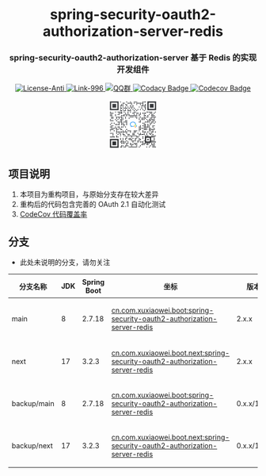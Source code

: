 <div align="center" style="text-align: center;">
    <h1>spring-security-oauth2-authorization-server-redis</h1>
    <h3>spring-security-oauth2-authorization-server 基于 Redis 的实现开发组件</h3>
    <a target="_blank" href="https://github.com/996icu/996.ICU/blob/master/LICENSE">
        <img alt="License-Anti" src="https://img.shields.io/badge/License-Anti 996-blue.svg">
    </a>
    <a target="_blank" href="https://996.icu/#/zh_CN">
        <img alt="Link-996" src="https://img.shields.io/badge/Link-996.icu-red.svg">
    </a>
    <a target="_blank" href="https://qm.qq.com/cgi-bin/qm/qr?k=ZieC6s1WB4njfVbrDHYgoNS8YpT26VtF&jump_from=webapi">
        <img alt="QQ群" src="https://img.shields.io/badge/QQ群-696503132-blue.svg"/>
    </a>
    <a target="_blank" href="https://app.codacy.com/gh/xuxiaowei-com-cn/spring-security-oauth2-authorization-server-redis/dashboard?utm_source=gh&utm_medium=referral&utm_content=&utm_campaign=Badge_grade">
        <img alt="Codacy Badge" src="https://app.codacy.com/project/badge/Grade/701d1c578276435f86a6cc0be97f91cb"/>
    </a>
    <a target="_blank" href="https://codecov.io/gh/xuxiaowei-com-cn/spring-security-oauth2-authorization-server-redis" > 
        <img alt="Codecov Badge" src="https://codecov.io/gh/xuxiaowei-com-cn/spring-security-oauth2-authorization-server-redis/graph/badge.svg?token=LNL2140A4F"/> 
    </a>
</div>

<p></p>

<div align="center" style="text-align: center;">
    <a target="_blank" href="https://work.weixin.qq.com/gm/75cfc47d6a341047e4b6aca7389bdfa8">
        <img alt="企业微信群" src="static/wechat-work.jpg" height="100"/>
    </a>
</div>

<p></p>

## 项目说明

1. 本项目为重构项目，与原始分支存在较大差异
2. 重构后的代码包含完善的 OAuth 2.1 自动化测试
3. [CodeCov 代码覆盖率](https://app.codecov.io/gh/xuxiaowei-com-cn/spring-security-oauth2-authorization-server-redis/)

## 分支

- 此处未说明的分支，请勿关注

| 分支名称        | JDK | Spring Boot | 坐标                                                                                                                                                                                                                     | 版本          | 说明   |
|-------------|-----|-------------|------------------------------------------------------------------------------------------------------------------------------------------------------------------------------------------------------------------------|-------------|------|
| main        | 8   | 2.7.18      | [cn.com.xuxiaowei.boot:spring-security-oauth2-authorization-server-redis](https://s01.oss.sonatype.org/content/repositories/public/cn/com/xuxiaowei/boot/spring-security-oauth2-authorization-server-redis/)           | 2.x.x       | 正在维护 |
| next        | 17  | 3.2.3       | [cn.com.xuxiaowei.boot.next:spring-security-oauth2-authorization-server-redis](https://s01.oss.sonatype.org/content/repositories/public/cn/com/xuxiaowei/boot/next/spring-security-oauth2-authorization-server-redis/) | 2.x.x       | 正在维护 |
| backup/main | 8   | 2.7.18      | [cn.com.xuxiaowei.boot:spring-security-oauth2-authorization-server-redis](https://s01.oss.sonatype.org/content/repositories/public/cn/com/xuxiaowei/boot/spring-security-oauth2-authorization-server-redis/)           | 0.x.x/1.x.x | 停止维护 |
| backup/next | 17  | 3.2.3       | [cn.com.xuxiaowei.boot.next:spring-security-oauth2-authorization-server-redis](https://s01.oss.sonatype.org/content/repositories/public/cn/com/xuxiaowei/boot/next/spring-security-oauth2-authorization-server-redis/) | 0.x.x/1.x.x | 停止维护 |
